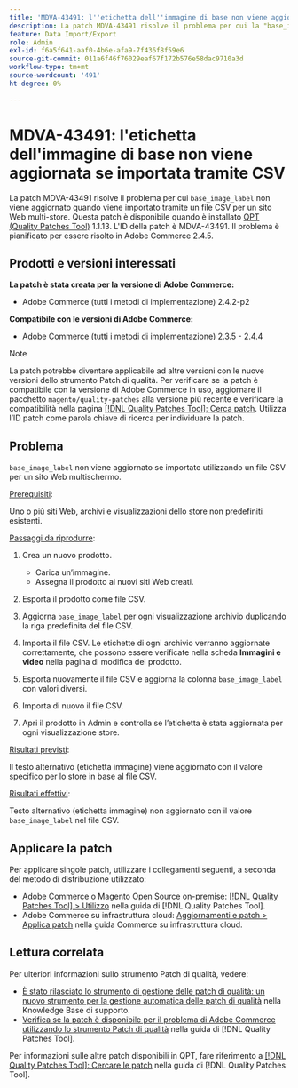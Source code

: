 ```yaml
---
title: 'MDVA-43491: l''etichetta dell''immagine di base non viene aggiornata se importata tramite CSV'
description: La patch MDVA-43491 risolve il problema per cui la "base_image_label" non viene aggiornata quando viene importata tramite un file CSV per un sito web multi-store. Questa patch è disponibile quando è installato [Quality Patches Tool (QPT)](https://experienceleague.adobe.com/it/docs/commerce-operations/tools/quality-patches-tool/quality-patches-tool-to-self-serve-quality-patches) 1.1.13. L'ID della patch è MDVA-43491. Il problema è pianificato per essere risolto in Adobe Commerce 2.4.5.
feature: Data Import/Export
role: Admin
exl-id: f6a5f641-aaf0-4b6e-afa9-7f436f8f59e6
source-git-commit: 011a6f46f76029eaf67f172b576e58dac9710a3d
workflow-type: tm+mt
source-wordcount: '491'
ht-degree: 0%

---
```


# MDVA-43491: l&#39;etichetta dell&#39;immagine di base non viene aggiornata se importata tramite CSV

La patch MDVA-43491 risolve il problema per cui `base_image_label` non viene aggiornato quando viene importato tramite un file CSV per un sito Web multi-store. Questa patch è disponibile quando è installato [QPT (Quality Patches Tool)](https://experienceleague.adobe.com/it/docs/commerce-operations/tools/quality-patches-tool/quality-patches-tool-to-self-serve-quality-patches) 1.1.13. L&#39;ID della patch è MDVA-43491. Il problema è pianificato per essere risolto in Adobe Commerce 2.4.5.

## Prodotti e versioni interessati

**La patch è stata creata per la versione di Adobe Commerce:**

* Adobe Commerce (tutti i metodi di implementazione) 2.4.2-p2

**Compatibile con le versioni di Adobe Commerce:**

* Adobe Commerce (tutti i metodi di implementazione) 2.3.5 - 2.4.4

>[!NOTE]
>
>La patch potrebbe diventare applicabile ad altre versioni con le nuove versioni dello strumento Patch di qualità. Per verificare se la patch è compatibile con la versione di Adobe Commerce in uso, aggiornare il pacchetto `magento/quality-patches` alla versione più recente e verificare la compatibilità nella pagina [[!DNL Quality Patches Tool]: Cerca patch](https://experienceleague.adobe.com/it/docs/commerce-operations/tools/quality-patches-tool/quality-patches-tool-to-self-serve-quality-patches). Utilizza l’ID patch come parola chiave di ricerca per individuare la patch.

## Problema

`base_image_label` non viene aggiornato se importato utilizzando un file CSV per un sito Web multischermo.

<u>Prerequisiti</u>:

Uno o più siti Web, archivi e visualizzazioni dello store non predefiniti esistenti.

<u>Passaggi da riprodurre</u>:

1. Crea un nuovo prodotto.

   * Carica un’immagine.
   * Assegna il prodotto ai nuovi siti Web creati.

1. Esporta il prodotto come file CSV.
1. Aggiorna `base_image_label` per ogni visualizzazione archivio duplicando la riga predefinita del file CSV.
1. Importa il file CSV. Le etichette di ogni archivio verranno aggiornate correttamente, che possono essere verificate nella scheda **Immagini e video** nella pagina di modifica del prodotto.
1. Esporta nuovamente il file CSV e aggiorna la colonna `base_image_label` con valori diversi.
1. Importa di nuovo il file CSV.
1. Apri il prodotto in Admin e controlla se l’etichetta è stata aggiornata per ogni visualizzazione store.

<u>Risultati previsti</u>:

Il testo alternativo (etichetta immagine) viene aggiornato con il valore specifico per lo store in base al file CSV.

<u>Risultati effettivi</u>:

Testo alternativo (etichetta immagine) non aggiornato con il valore `base_image_label` nel file CSV.

## Applicare la patch

Per applicare singole patch, utilizzare i collegamenti seguenti, a seconda del metodo di distribuzione utilizzato:

* Adobe Commerce o Magento Open Source on-premise: [[!DNL Quality Patches Tool] > Utilizzo](/help/tools/quality-patches-tool/usage.md) nella guida di [!DNL Quality Patches Tool].
* Adobe Commerce su infrastruttura cloud: [Aggiornamenti e patch > Applica patch](https://experienceleague.adobe.com/docs/commerce-cloud-service/user-guide/develop/upgrade/apply-patches.html?lang=it) nella guida Commerce su infrastruttura cloud.

## Lettura correlata

Per ulteriori informazioni sullo strumento Patch di qualità, vedere:

* [È stato rilasciato lo strumento di gestione delle patch di qualità: un nuovo strumento per la gestione automatica delle patch di qualità](https://experienceleague.adobe.com/it/docs/commerce-operations/tools/quality-patches-tool/quality-patches-tool-to-self-serve-quality-patches) nella Knowledge Base di supporto.
* [Verifica se la patch è disponibile per il problema di Adobe Commerce utilizzando lo strumento Patch di qualità](/help/tools/quality-patches-tool/patches-available-in-qpt/check-patch-for-magento-issue-with-magento-quality-patches.md) nella guida di [!DNL Quality Patches Tool].

Per informazioni sulle altre patch disponibili in QPT, fare riferimento a [[!DNL Quality Patches Tool]: Cercare le patch](https://experienceleague.adobe.com/tools/commerce-quality-patches/index.html?lang=it) nella guida di [!DNL Quality Patches Tool].

